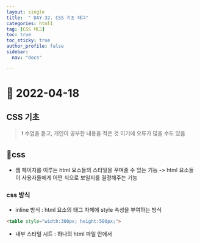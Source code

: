 ```yaml
---
layout: single
title:  " DAY-32. CSS 기초 태그"
categories: html1
tag: [CSS 태그]
toc: true
toc_sticky: true
author_profile: false
sidebar:
  nav: "docs"

---
```



# 🎨 2022-04-18

## CSS 기초

<!--Quote-->

> ❗ 수업을 듣고, 개인이 공부한 내용을 적은 것 이기에 오류가 많을 수도 있음



## 🔔css
- 웹 페이지를 이루는 html 요소들의 스타일을 꾸며줄 수 있는 기능 -> html 요소들이 사용자들에게 어떤 식으로 보일지를 결정해주는 기능


### css 방식
- inline 방식 : html 요소의 태그 자체에 style 속성을 부여하는 방식


``` html
<table style="width:300px; height:500px;">
```



- 내부 스타일 시트 : 하나의 html 파일 안에서 <style> 태그를 이용해서 속성을 부여


```html
<head>
  <style>
    table{
      width:300px;
      height:500px;
    }
  </style>
</head>
```




- external 방식 : 외부에 독자적인 stylesheet 파일을 만들어서 스타일 속성값을 별도로 모아두고,
그 파일을 import


```html
<head>
  <link href="css파일의 경로" rel="stylesheet">
</head>
```




## 🔔css 적용 우선순위(중요도 / 명시도 / 선언순서)

1. 속성값 뒤에다가 !important
2. inline 방식으로 적용된 style
3. #id 선택자
4. class, 가상 클래스 선택자
5. tag 요소 선택자 (p, div, span)

## font
<p class="codepen" data-height="300" data-default-tab="html,result" data-slug-hash="wvpRGYm" data-user="kimyeong96" style="height: 300px; box-sizing: border-box; display: flex; align-items: center; justify-content: center; border: 2px solid; margin: 1em 0; padding: 1em;">
  <span>See the Pen <a href="https://codepen.io/kimyeong96/pen/wvpRGYm">
  Untitled</a> by kimyeong96 (<a href="https://codepen.io/kimyeong96">@kimyeong96</a>)
  on <a href="https://codepen.io">CodePen</a>.</span>
</p>
<script async src="https://cpwebassets.codepen.io/assets/embed/ei.js"></script>



## 🔔선택자
<p class="codepen" data-height="300" data-default-tab="html,result" data-slug-hash="bGaOpKv" data-user="kimyeong96" style="height: 300px; box-sizing: border-box; display: flex; align-items: center; justify-content: center; border: 2px solid; margin: 1em 0; padding: 1em;">
  <span>See the Pen <a href="https://codepen.io/kimyeong96/pen/bGaOpKv">
  Untitled</a> by kimyeong96 (<a href="https://codepen.io/kimyeong96">@kimyeong96</a>)
  on <a href="https://codepen.io">CodePen</a>.</span>
</p>
<script async src="https://cpwebassets.codepen.io/assets/embed/ei.js"></script>



### 태그 선택
- 기본 속성 선택자 : 태그 선택자와 함께 사용, 태그 선택자[] 속성 표시


- 문자열 속성 선택자 : 속성 값에서 특정한 문자열을 확인 스타일 적용

- 태그 선택자[속성~=값] : 속성 값이 특정한 값을 문자열로 포함하는 경우 선택
  (띄어쓰기 기준)

- 태그 선택자[속성|=값] : 속성 값이 특정한 값을 문자열로 포함하는 경우 선택
  (- 기준)

- <span style="color: #2D3748; background-color:#fff5b1;">태그 선택[속성^=값] : 속성 값이 특정한 값으로 시작하는 태그를 선택</span>

- <span style="color: #2D3748; background-color:#fff5b1;"> 태그 선택[속성$=값] : 속성 값이 특정한 값을 끝나는 태그를 선택</span>

- <span style="color: #2D3748; background-color:#fff5b1;"> 태그 선택[속성*=값] : 속성 값이 특정한 값을 포함하는 태그를 선택</span>

- not() 부정 선택자 : ()의 값이 아닌 경우 선택

<p class="codepen" data-height="300" data-default-tab="html,result" data-slug-hash="QWazGLq" data-user="kimyeong96" style="height: 300px; box-sizing: border-box; display: flex; align-items: center; justify-content: center; border: 2px solid; margin: 1em 0; padding: 1em;">
  <span>See the Pen <a href="https://codepen.io/kimyeong96/pen/QWazGLq">
  Untitled</a> by kimyeong96 (<a href="https://codepen.io/kimyeong96">@kimyeong96</a>)
  on <a href="https://codepen.io">CodePen</a>.</span>
</p>
<script async src="https://cpwebassets.codepen.io/assets/embed/ei.js"></script>

<💡diner문제 26~32번>


<p class="codepen" data-height="300" data-default-tab="html,result" data-slug-hash="LYeMZxy" data-user="kimyeong96" style="height: 300px; box-sizing: border-box; display: flex; align-items: center; justify-content: center; border: 2px solid; margin: 1em 0; padding: 1em;">
  <span>See the Pen <a href="https://codepen.io/kimyeong96/pen/LYeMZxy">
  Untitled</a> by kimyeong96 (<a href="https://codepen.io/kimyeong96">@kimyeong96</a>)
  on <a href="https://codepen.io">CodePen</a>.</span>
</p>
<script async src="https://cpwebassets.codepen.io/assets/embed/ei.js"></script>




### 자식 및 후손 선택자


- 자식 선택자 : 부모요소를 기준으로 바로 아래 요소들 선택
  - 사용법 : 부모선택자 > 자식선택자 {설정 내용;}

- 후손 선택자 : 부모요소를 기준으로 아래의 모든 요소를 선택
  - 사용법 : 부모선택자 자식 선택자 {설정 내용;}

- 자식을 제외한 후손 선택
  - 사용법 : 부모선택자 * 후손선택자 {설정 내용;}

- 스타일 속성 중에서 몇몇 속성의 경우에는 상속이 적용돼서
부모에게 적용된 속성이 자식 요소한테도 모두 적용

<p class="codepen" data-height="300" data-default-tab="html,result" data-slug-hash="ExoGgPo" data-user="kimyeong96" style="height: 300px; box-sizing: border-box; display: flex; align-items: center; justify-content: center; border: 2px solid; margin: 1em 0; padding: 1em;">
  <span>See the Pen <a href="https://codepen.io/kimyeong96/pen/ExoGgPo">
  Untitled</a> by kimyeong96 (<a href="https://codepen.io/kimyeong96">@kimyeong96</a>)
  on <a href="https://codepen.io">CodePen</a>.</span>
</p>
<script async src="https://cpwebassets.codepen.io/assets/embed/ei.js"></script>


❗ 자식 요소를 기준으로 해서 사용 (부모인 test에 하는게 아님)
1. first-child
2. last-child
3. nth:child()



<p class="codepen" data-height="300" data-default-tab="html,result" data-slug-hash="yLpGaeV" data-user="kimyeong96" style="height: 300px; box-sizing: border-box; display: flex; align-items: center; justify-content: center; border: 2px solid; margin: 1em 0; padding: 1em;">
  <span>See the Pen <a href="https://codepen.io/kimyeong96/pen/yLpGaeV">
  Untitled</a> by kimyeong96 (<a href="https://codepen.io/kimyeong96">@kimyeong96</a>)
  on <a href="https://codepen.io">CodePen</a>.</span>
</p>
<script async src="https://cpwebassets.codepen.io/assets/embed/ei.js"></script>


### 동위 선택자
동위 관계에 있는 태그들을 선택할때 사용

- 동위선택자a + 동위선택자b : a선택자를 통해 선택된 태크 바로 뒤에 있는 b선택자 태그만 선택
- 동위선택자a~동위선택자b :a선택자를 기준으로 뒤에 오는 모든 b선택자에 해당하는 태그를 선택

<p class="codepen" data-height="300" data-default-tab="html,result" data-slug-hash="jOYXMrr" data-user="kimyeong96" style="height: 300px; box-sizing: border-box; display: flex; align-items: center; justify-content: center; border: 2px solid; margin: 1em 0; padding: 1em;">
  <span>See the Pen <a href="https://codepen.io/kimyeong96/pen/jOYXMrr">
  Untitled</a> by kimyeong96 (<a href="https://codepen.io/kimyeong96">@kimyeong96</a>)
  on <a href="https://codepen.io">CodePen</a>.</span>
</p>
<script async src="https://cpwebassets.codepen.io/assets/embed/ei.js"></script>


### 반응 선택자
사용자의 움직임에 따라서 달라지는 선택자


선택자:active -> 사용자가 해당 태그에 마우스를 클릭했을 때 선택

선택자:hover -> 마우스가 요소에 올라가 있을때

선택자:focus -> 해당 요소가 활성화된 상태이거나 클리이 될 때

선택자:disabled -> 해당 요소가 비활성화된 상태라면

input:checked  기본 체크 크기였다가 체크하면 커짐

<p class="codepen" data-height="300" data-default-tab="html,result" data-slug-hash="popqEeR" data-user="kimyeong96" style="height: 300px; box-sizing: border-box; display: flex; align-items: center; justify-content: center; border: 2px solid; margin: 1em 0; padding: 1em;">
  <span>See the Pen <a href="https://codepen.io/kimyeong96/pen/popqEeR">
  Untitled</a> by kimyeong96 (<a href="https://codepen.io/kimyeong96">@kimyeong96</a>)
  on <a href="https://codepen.io">CodePen</a>.</span>
</p>
<script async src="https://cpwebassets.codepen.io/assets/embed/ei.js"></script>


## 🔔float
요소들을 공중에 띄우는 속성
div의 block 속성 무시

### 레이아웃
<p class="codepen" data-height="300" data-default-tab="html,result" data-slug-hash="oNpJBpG" data-user="kimyeong96" style="height: 300px; box-sizing: border-box; display: flex; align-items: center; justify-content: center; border: 2px solid; margin: 1em 0; padding: 1em;">
  <span>See the Pen <a href="https://codepen.io/kimyeong96/pen/oNpJBpG">
  Untitled</a> by kimyeong96 (<a href="https://codepen.io/kimyeong96">@kimyeong96</a>)
  on <a href="https://codepen.io">CodePen</a>.</span>
</p>
<script async src="https://cpwebassets.codepen.io/assets/embed/ei.js"></script>